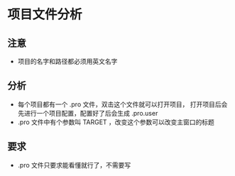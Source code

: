 # 项目文件分析

## 注意

* 项目的名字和路径都必须用英文名字

## 分析

* 每个项目都有一个 .pro 文件，双击这个文件就可以打开项目，
  打开项目后会先进行一个项目配置，配置好了后会生成 .pro.user
* .pro 文件中有个参数叫 TARGET ，改变这个参数可以改变主窗口的标题

## 要求

* .pro 文件只要求能看懂就行了，不需要写